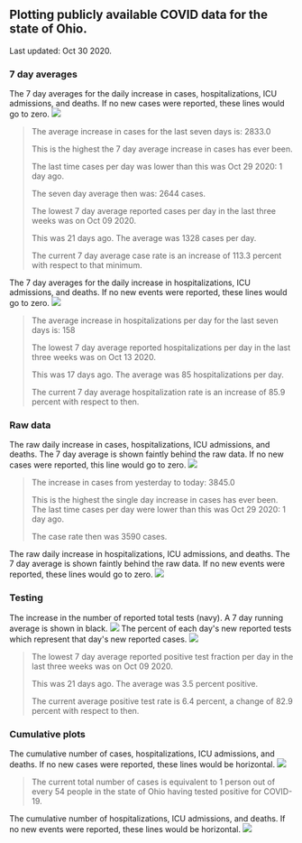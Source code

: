## Plotting publicly available COVID data for the state of Ohio. 

Last updated: Oct 30 2020. 

### 7 day averages
The 7 day averages for the daily increase in cases, hospitalizations, ICU admissions, and deaths. If no new cases were reported, these lines would go to zero.
![](7dayaverage_cases.png)

>The average increase in cases for the last seven days is: 2833.0
>
>This is the highest the 7 day average increase in cases has ever been.
>
>The last time cases per day was lower than this was Oct 29 2020: 1 day ago.
>
>The seven day average then was: 2644 cases.
>
>The lowest 7 day average reported cases per day in the last three weeks was on Oct 09 2020.
>
>This was 21 days ago. The average was 1328 cases per day.
>
>The current 7 day average case rate is an increase of 113.3 percent with respect to that minimum.

The 7 day averages for the daily increase in hospitalizations, ICU admissions, and deaths. If no new events were reported, these lines would go to zero.
![](7dayaverage_hospital.png)

>The average increase in hospitalizations per day for the last seven days is: 158
>
>The lowest 7 day average reported hospitalizations per day in the last three weeks was on Oct 13 2020.
>
>This was 17 days ago. The average was 85 hospitalizations per day.
>
>The current 7 day average hospitalization rate is an increase of 85.9 percent with respect to then.

### Raw data
The raw daily increase in cases, hospitalizations, ICU admissions, and deaths. The 7 day average is shown faintly behind the raw data. If no new cases were reported, this line would go to zero.
![](DailyCases.png)

>The increase in cases from yesterday to today: 3845.0 
>
>This is the highest the single day increase in cases has ever been.
>The last time cases per day were lower than this was Oct 29 2020: 1 day ago. 
>
>The case rate then was 3590 cases.

The raw daily increase in hospitalizations, ICU admissions, and deaths. The 7 day average is shown faintly behind the raw data. If no new events were reported, these lines would go to zero.
![](DailyHospitalizations.png)

### Testing

The increase in the number of reported total tests (navy). A 7 day running average is shown in black.
![](DailyTests.png)
The percent of each day's new reported tests which represent that day's new reported cases.
![](percentpositive_tests.png)

>The lowest 7 day average reported positive test fraction per day in the last three weeks was on Oct 09 2020.
>
>This was 21 days ago. The average was 3.5 percent positive. 
>
>The current average positive test rate is 6.4 percent, a change of 82.9 percent with respect to then. 

### Cumulative plots
The cumulative number of cases, hospitalizations, ICU admissions, and deaths. If no new cases were reported, these lines would be horizontal.
![](Cases.png)

>The current total number of cases is equivalent to 1 person out of every 54 people in the state of Ohio having tested positive for COVID-19.

The cumulative number of hospitalizations, ICU admissions, and deaths. If no new events were reported, these lines would be horizontal.
![](Hospitalizations.png)
